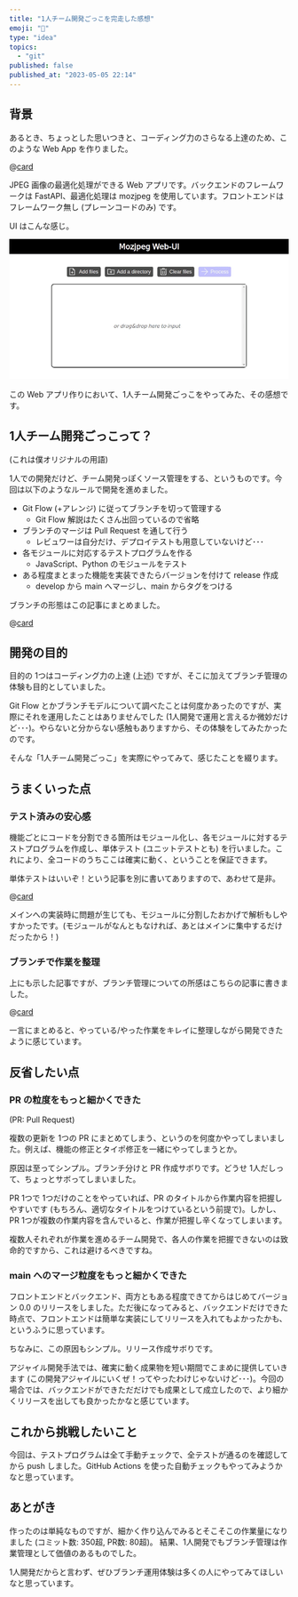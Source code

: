 ```yaml
---
title: "1人チーム開発ごっこを完走した感想"
emoji: "👥"
type: "idea"
topics:
  - "git"
published: false
published_at: "2023-05-05 22:14"
---
```


## 背景

あるとき、ちょっとした思いつきと、コーディング力のさらなる上達のため、このような Web App を作りました。

@[card](https://github.com/aKuad/mozjpeg-webui)

JPEG 画像の最適化処理ができる Web アプリです。バックエンドのフレームワークは FastAPI、最適化処理は mozjpeg を使用しています。フロントエンドはフレームワーク無し (プレーンコードのみ) です。

UI はこんな感じ。

![Demo](https://raw.githubusercontent.com/aKuad/mozjpeg-webui/main/imgs/demo-full.gif)

この Web アプリ作りにおいて、1人チーム開発ごっこをやってみた、その感想です。

## 1人チーム開発ごっこって？

(これは僕オリジナルの用語)

1人での開発だけど、チーム開発っぽくソース管理をする、というものです。今回は以下のようなルールで開発を進めました。

* Git Flow (+アレンジ) に従ってブランチを切って管理する
  * Git Flow 解説はたくさん出回っているので省略
* ブランチのマージは Pull Request を通して行う
  * レビュワーは自分だけ、デプロイテストも用意していないけど･･･
* 各モジュールに対応するテストプログラムを作る
  * JavaScript、Python のモジュールをテスト
* ある程度まとまった機能を実装できたらバージョンを付けて release 作成
  * develop から main へマージし、main からタグをつける

ブランチの形態はこの記事にまとめました。

@[card](https://zenn.dev/akuad/articles/my-branch-model)

## 開発の目的

目的の 1つはコーディング力の上達 (上述) ですが、そこに加えてブランチ管理の体験も目的としていました。

Git Flow とかブランチモデルについて調べたことは何度かあったのですが、実際にそれを運用したことはありませんでした (1人開発で運用と言えるか微妙だけど･･･)。やらないと分からない感触もありますから、その体験をしてみたかったのです。

そんな「1人チーム開発ごっこ」を実際にやってみて、感じたことを綴ります。

## うまくいった点

### テスト済みの安心感

機能ごとにコードを分割できる箇所はモジュール化し、各モジュールに対するテストプログラムを作成し、単体テスト (ユニットテストとも) を行いました。これにより、全コードのうちここは確実に動く、ということを保証できます。

単体テストはいいぞ！という記事を別に書いてありますので、あわせて是非。

@[card](https://zenn.dev/akuad/articles/unittest-is-good)

メインへの実装時に問題が生じても、モジュールに分割したおかげで解析もしやすかったです。(モジュールがなんともなければ、あとはメインに集中するだけだったから！)

### ブランチで作業を整理

上にも示した記事ですが、ブランチ管理についての所感はこちらの記事に書きました。

@[card](https://zenn.dev/akuad/articles/my-branch-model)

一言にまとめると、やっている/やった作業をキレイに整理しながら開発できたように感じています。

## 反省したい点

### PR の粒度をもっと細かくできた

(PR: Pull Request)

複数の更新を 1つの PR にまとめてしまう、というのを何度かやってしまいました。例えば、機能の修正とタイポ修正を一緒にやってしまうとか。

原因は至ってシンプル。ブランチ分けと PR 作成サボりです。どうせ 1人だしって、ちょっとサボってしまいました。

PR 1つで 1つだけのことをやっていれば、PR のタイトルから作業内容を把握しやすいです (もちろん、適切なタイトルをつけているという前提で)。しかし、PR 1つが複数の作業内容を含んでいると、作業が把握し辛くなってしまいます。

複数人それぞれが作業を進めるチーム開発で、各人の作業を把握できないのは致命的ですから、これは避けるべきですね。

### main へのマージ粒度をもっと細かくできた

フロントエンドとバックエンド、両方ともある程度できてからはじめてバージョン 0.0 のリリースをしました。ただ後になってみると、バックエンドだけできた時点で、フロントエンドは簡単な実装にしてリリースを入れてもよかったかも、というふうに思っています。

ちなみに、この原因もシンプル。リリース作成サボりです。

アジャイル開発手法では、確実に動く成果物を短い期間でこまめに提供していきます (この開発アジャイルにいくぜ！ってやったわけじゃないけど･･･)。今回の場合では、バックエンドができただだけでも成果として成立したので、より細かくリリースを出しても良かったかなと感じています。

## これから挑戦したいこと

今回は、テストプログラムは全て手動チェックで、全テストが通るのを確認してから push しました。GitHub Actions を使った自動チェックもやってみようかなと思っています。

## あとがき

作ったのは単純なものですが、細かく作り込んでみるとそこそこの作業量になりました (コミット数: 350超, PR数: 80超)。 結果、1人開発でもブランチ管理は作業管理として価値のあるものでした。

1人開発だからと言わず、ぜひブランチ運用体験は多くの人にやってみてほしいなと思っています。
